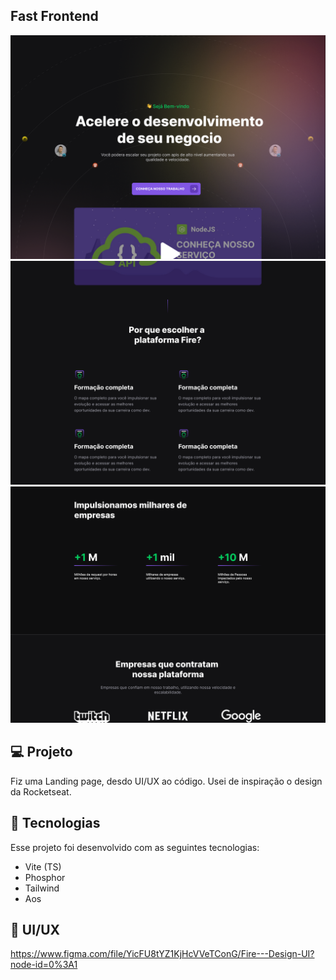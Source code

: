 ## Fast Frontend

![alt text](https://github.com/Felipeex/fire-frontend/blob/master/src/source/fire-home.png)
![alt text](https://github.com/Felipeex/fire-frontend/blob/master/src/source/fire-campanys.png)
![alt text](https://github.com/Felipeex/fire-frontend/blob/master/src/source/fire-statics.png)

## 💻 Projeto

Fiz uma Landing page, desdo UI/UX ao código. Usei de inspiração o design da Rocketseat.

## 🚀 Tecnologias

Esse projeto foi desenvolvido com as seguintes tecnologias:

- Vite (TS)
- Phosphor
- Tailwind
- Aos

## 🎨 UI/UX

https://www.figma.com/file/YicFU8tYZ1KjHcVVeTConG/Fire---Design-UI?node-id=0%3A1
